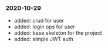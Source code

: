 ### 2020-10-29
- added: crud for user
- added: login ops for user
- added: base skeleton for the project
- added: simple JWT auth
